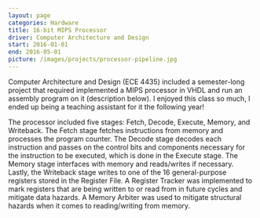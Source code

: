```yaml
---
layout: page
categories: Hardware
title: 16-bit MIPS Processor
driver: Computer Architecture and Design
start: 2016-01-01
end: 2016-05-01
picture: /images/projects/processor-pipeline.jpg
---
```


Computer Architecture and Design (ECE 4435) included a semester-long project that required implemented a MIPS processor in VHDL and run an assembly program on it (description below). I enjoyed this class so much, I ended up being a teaching assistant for it the following year!

The processor included five stages: Fetch, Decode, Execute, Memory, and Writeback. The Fetch stage fetches instructions from memory and processes the program counter. The Decode stage decodes each instruction and passes on the control bits and components necessary for the instruction to be executed, which is done in the Execute stage. The Memory stage interfaces with memory and reads/writes if necessary. Lastly, the Writeback stage writes to one of the 16 general-purpose registers stored in the Register File. A Register Tracker was implemented to mark registers that are being written to or read from in future cycles and mitigate data hazards. A Memory Arbiter was used to mitigate structural hazards when it comes to reading/writing from memory.

